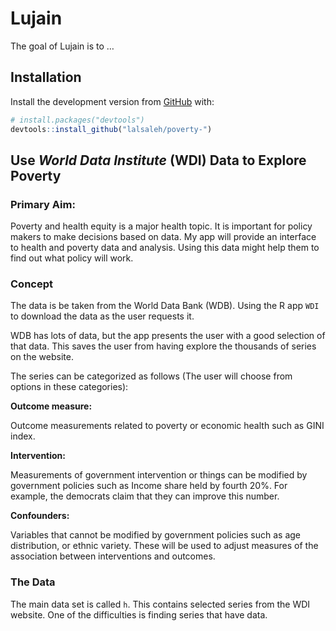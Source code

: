 
<!-- README.md is generated from README.Rmd. Please edit that file -->

# Lujain

<!-- badges: start -->

<!-- badges: end -->

The goal of Lujain is to …

## Installation

Install the development version from [GitHub](https://github.com/) with:

``` r
# install.packages("devtools")
devtools::install_github("lalsaleh/poverty-")
```

## Use *World Data Institute* (WDI) Data to Explore Poverty

### Primary Aim:

Poverty and health equity is a major health topic. It is important for
policy makers to make decisions based on data. My app will provide an
interface to health and poverty data and analysis. Using this data might
help them to find out what policy will work.

### Concept

The data is be taken from the World Data Bank (WDB). Using the R app
`WDI` to download the data as the user requests it.

WDB has lots of data, but the app presents the user with a good
selection of that data. This saves the user from having explore the
thousands of series on the website.

The series can be categorized as follows (The user will choose from
options in these categories):

**Outcome measure:**

Outcome measurements related to poverty or economic health such as GINI
index.

**Intervention:**

Measurements of government intervention or things can be modified by
government policies such as Income share held by fourth 20%. For
example, the democrats claim that they can improve this number.

**Confounders:**

Variables that cannot be modified by government policies such as age
distribution, or ethnic variety. These will be used to adjust measures
of the association between interventions and outcomes.

### The Data

The main data set is called `h`. This contains selected series from the
WDI website. One of the difficulties is finding series that have data.

